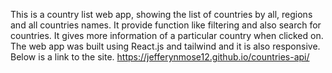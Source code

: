 This is a country list web app, showing the list of countries by all, 
regions and all countries names.
It provide function like filtering and also search for countries.
It gives more information of a particular country when clicked on.
The web app was built using React.js and tailwind and it is also responsive. Below is a link to the site.
https://jefferynmose12.github.io/countries-api/
